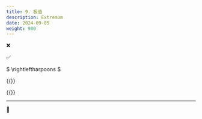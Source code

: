 ```yaml
---
title: 9. 极值
description: Extremum
date: 2024-09-05
weight: 900
---
```

<style>
th, td {
  border: 1px solid rgb(190, 190, 190);
}
</style>

&#10060;

&#9989;

$ \rightleftharpoons $


{{<note >}}


{{</note>}}

---
&#128311;


